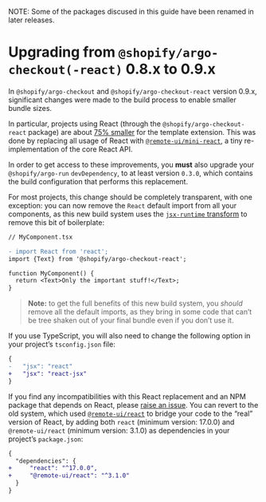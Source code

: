 NOTE: Some of the packages discused in this guide have been renamed in later releases.

# Upgrading from `@shopify/argo-checkout(-react)` 0.8.x to 0.9.x

In `@shopify/argo-checkout` and `@shopify/argo-checkout-react` version 0.9.x, significant changes were made to the build process to enable smaller bundle sizes.

In particular, projects using React (through the `@shopify/argo-checkout-react` package) are about [75% smaller](https://github.com/Shopify/argo-checkout/pull/63) for the template extension. This was done by replacing all usage of React with [`@remote-ui/mini-react`](https://github.com/Shopify/remote-ui/tree/main/packages/mini-react), a tiny re-implementation of the core React API.

In order to get access to these improvements, you **must** also upgrade your `@shopify/argo-run` `devDependency`, to at least version `0.3.0`, which contains the build configuration that performs this replacement.

For most projects, this change should be completely transparent, with one exception: you can now remove the `React` default import from all your components, as this new build system uses the [`jsx-runtime` transform](https://reactjs.org/blog/2020/09/22/introducing-the-new-jsx-transform.html) to remove this bit of boilerplate:

```diff
// MyComponent.tsx

- import React from 'react';
import {Text} from '@shopify/argo-checkout-react';

function MyComponent() {
  return <Text>Only the important stuff!</Text>;
}
```

> **Note:** to get the full benefits of this new build system, you _should_ remove all the default imports, as they bring in some code that can’t be tree shaken out of your final bundle even if you don’t use it.

If you use TypeScript, you will also need to change the following option in your project’s `tsconfig.json` file:

```diff
{
-   "jsx": "react"
+   "jsx": "react-jsx"
}
```

If you find any incompatibilities with this React replacement and an NPM package that depends on React, please [raise an issue](https://github.com/Shopify/argo-checkout/issues/new). You can revert to the old system, which used [`@remote-ui/react`](https://github.com/Shopify/remote-ui/tree/main/packages/react) to bridge your code to the “real” version of React, by adding both `react` (minimum version: 17.0.0) and `@remote-ui/react` (minimum version: 3.1.0) as dependencies in your project’s `package.json`:

```diff
{
  "dependencies": {
+     "react": "^17.0.0",
+     "@remote-ui/react": "^3.1.0"
  }
}
```
